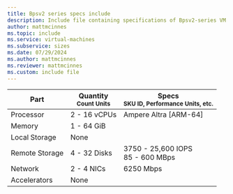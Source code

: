 ```yaml
---
title: Bpsv2 series specs include
description: Include file containing specifications of Bpsv2-series VM sizes.
author: mattmcinnes
ms.topic: include
ms.service: virtual-machines
ms.subservice: sizes
ms.date: 07/29/2024
ms.author: mattmcinnes
ms.reviewer: mattmcinnes
ms.custom: include file
---
```

| Part | Quantity <br><sup>Count Units | Specs <br><sup>SKU ID, Performance Units, etc.  |
|---|---|---|
| Processor      | 2 - 16 vCPUs       | Ampere Altra   [ARM-64]                               |
| Memory         | 1 - 64 GiB          |                                  |
| Local Storage  | None           |                                |
| Remote Storage | 4 - 32 Disks    | 3750 - 25,600 IOPS <br>85 - 600 MBps   |
| Network        | 2 - 4 NICs          | 6250 Mbps                          |
| Accelerators   | None              |                                   |
